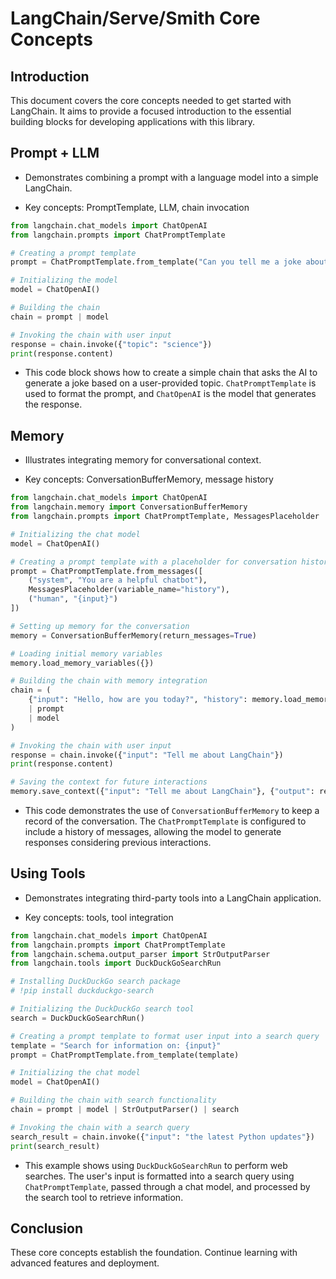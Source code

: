 # LangChain/Serve/Smith Core Concepts 

## Introduction

This document covers the core concepts needed to get started with LangChain. It aims to provide a focused introduction to the essential building blocks for developing applications with this library.

## Prompt + LLM

- Demonstrates combining a prompt with a language model into a simple LangChain. 

- Key concepts: PromptTemplate, LLM, chain invocation

```python
from langchain.chat_models import ChatOpenAI    
from langchain.prompts import ChatPromptTemplate    

# Creating a prompt template  
prompt = ChatPromptTemplate.from_template("Can you tell me a joke about {topic}?")   

# Initializing the model  
model = ChatOpenAI()    

# Building the chain 
chain = prompt | model    

# Invoking the chain with user input 
response = chain.invoke({"topic": "science"})
print(response.content)
```

- This code block shows how to create a simple chain that asks the AI to generate a joke based on a user-provided topic. `ChatPromptTemplate` is used to format the prompt, and `ChatOpenAI` is the model that generates the response.

## Memory 

- Illustrates integrating memory for conversational context.

- Key concepts: ConversationBufferMemory, message history

```python
from langchain.chat_models import ChatOpenAI
from langchain.memory import ConversationBufferMemory
from langchain.prompts import ChatPromptTemplate, MessagesPlaceholder

# Initializing the chat model  
model = ChatOpenAI()

# Creating a prompt template with a placeholder for conversation history   
prompt = ChatPromptTemplate.from_messages([
    ("system", "You are a helpful chatbot"), 
    MessagesPlaceholder(variable_name="history"),
    ("human", "{input}")
])

# Setting up memory for the conversation  
memory = ConversationBufferMemory(return_messages=True)

# Loading initial memory variables
memory.load_memory_variables({})

# Building the chain with memory integration   
chain = (
    {"input": "Hello, how are you today?", "history": memory.load_memory_variables()}
    | prompt
    | model
)

# Invoking the chain with user input
response = chain.invoke({"input": "Tell me about LangChain"})   
print(response.content)

# Saving the context for future interactions  
memory.save_context({"input": "Tell me about LangChain"}, {"output": response.content})
```

- This code demonstrates the use of `ConversationBufferMemory` to keep a record of the conversation. The `ChatPromptTemplate` is configured to include a history of messages, allowing the model to generate responses considering previous interactions.

## Using Tools

- Demonstrates integrating third-party tools into a LangChain application.

- Key concepts: tools, tool integration

```python   
from langchain.chat_models import ChatOpenAI    
from langchain.prompts import ChatPromptTemplate    
from langchain.schema.output_parser import StrOutputParser    
from langchain.tools import DuckDuckGoSearchRun    

# Installing DuckDuckGo search package
# !pip install duckduckgo-search

# Initializing the DuckDuckGo search tool   
search = DuckDuckGoSearchRun()  

# Creating a prompt template to format user input into a search query  
template = "Search for information on: {input}"
prompt = ChatPromptTemplate.from_template(template)

# Initializing the chat model
model = ChatOpenAI()   

# Building the chain with search functionality  
chain = prompt | model | StrOutputParser() | search

# Invoking the chain with a search query
search_result = chain.invoke({"input": "the latest Python updates"}) 
print(search_result)
```
  
- This example shows using `DuckDuckGoSearchRun` to perform web searches. The user's input is formatted into a search query using `ChatPromptTemplate`, passed through a chat model, and processed by the search tool to retrieve information.

## Conclusion

These core concepts establish the foundation. Continue learning with advanced features and deployment.
```
